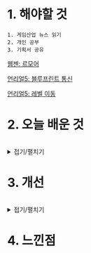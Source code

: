 # 1. 해야할 것
```
1. 게임산업 뉴스 읽기
2. 개인 공부
3. 기획서 공유
```
[웹젠: 르모어](https://www.gamemeca.com/view.php?gid=1742836)

[언리얼5: 블루프린트 통신](https://docs.unrealengine.com/5.0/ko/blueprint-communication-usage-in-unreal-engine/)

[언리얼5: 레벨 이동](https://www.youtube.com/watch?v=iXLOYJDGh18)

# 2. 오늘 배운 것
```

```
<details>
<summary>접기/펼치기</summary>


</details>



# 3. 개선
```

```
<details>
<summary>접기/펼치기</summary>


</details>



# 4. 느낀점
```

```


